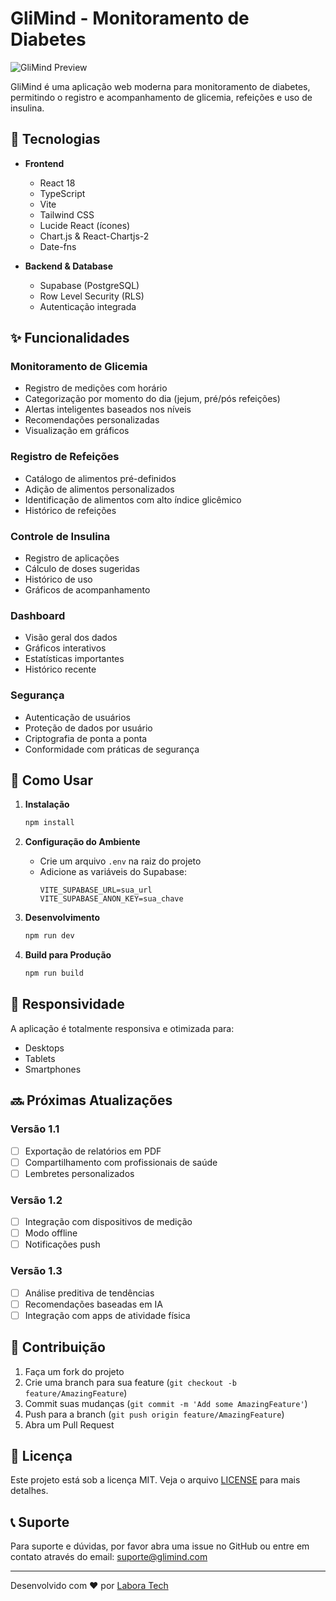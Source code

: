 # GliMind - Monitoramento de Diabetes

![GliMind Preview](https://images.unsplash.com/photo-1505253716362-afaea1d3d1af?w=800&h=400&fit=crop)

GliMind é uma aplicação web moderna para monitoramento de diabetes, permitindo o registro e acompanhamento de glicemia, refeições e uso de insulina.

## 🚀 Tecnologias

- **Frontend**
  - React 18
  - TypeScript
  - Vite
  - Tailwind CSS
  - Lucide React (ícones)
  - Chart.js & React-Chartjs-2
  - Date-fns

- **Backend & Database**
  - Supabase (PostgreSQL)
  - Row Level Security (RLS)
  - Autenticação integrada

## ✨ Funcionalidades

### Monitoramento de Glicemia
- Registro de medições com horário
- Categorização por momento do dia (jejum, pré/pós refeições)
- Alertas inteligentes baseados nos níveis
- Recomendações personalizadas
- Visualização em gráficos

### Registro de Refeições
- Catálogo de alimentos pré-definidos
- Adição de alimentos personalizados
- Identificação de alimentos com alto índice glicêmico
- Histórico de refeições

### Controle de Insulina
- Registro de aplicações
- Cálculo de doses sugeridas
- Histórico de uso
- Gráficos de acompanhamento

### Dashboard
- Visão geral dos dados
- Gráficos interativos
- Estatísticas importantes
- Histórico recente

### Segurança
- Autenticação de usuários
- Proteção de dados por usuário
- Criptografia de ponta a ponta
- Conformidade com práticas de segurança

## 🔧 Como Usar

1. **Instalação**
   ```bash
   npm install
   ```

2. **Configuração do Ambiente**
   - Crie um arquivo `.env` na raiz do projeto
   - Adicione as variáveis do Supabase:
     ```
     VITE_SUPABASE_URL=sua_url
     VITE_SUPABASE_ANON_KEY=sua_chave
     ```

3. **Desenvolvimento**
   ```bash
   npm run dev
   ```

4. **Build para Produção**
   ```bash
   npm run build
   ```

## 📱 Responsividade

A aplicação é totalmente responsiva e otimizada para:
- Desktops
- Tablets
- Smartphones

## 🔜 Próximas Atualizações

### Versão 1.1
- [ ] Exportação de relatórios em PDF
- [ ] Compartilhamento com profissionais de saúde
- [ ] Lembretes personalizados

### Versão 1.2
- [ ] Integração com dispositivos de medição
- [ ] Modo offline
- [ ] Notificações push

### Versão 1.3
- [ ] Análise preditiva de tendências
- [ ] Recomendações baseadas em IA
- [ ] Integração com apps de atividade física

## 🤝 Contribuição

1. Faça um fork do projeto
2. Crie uma branch para sua feature (`git checkout -b feature/AmazingFeature`)
3. Commit suas mudanças (`git commit -m 'Add some AmazingFeature'`)
4. Push para a branch (`git push origin feature/AmazingFeature`)
5. Abra um Pull Request

## 📄 Licença

Este projeto está sob a licença MIT. Veja o arquivo [LICENSE](LICENSE) para mais detalhes.

## 📞 Suporte

Para suporte e dúvidas, por favor abra uma issue no GitHub ou entre em contato através do email: suporte@glimind.com

---

Desenvolvido com ❤️ por [Labora Tech](https://labora-tech.com/)